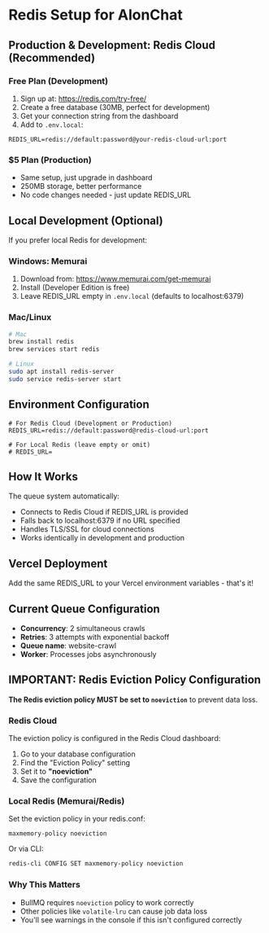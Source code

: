 # Redis Setup for AlonChat

## Production & Development: Redis Cloud (Recommended)

### Free Plan (Development)
1. Sign up at: https://redis.com/try-free/
2. Create a free database (30MB, perfect for development)
3. Get your connection string from the dashboard
4. Add to `.env.local`:
```
REDIS_URL=redis://default:password@your-redis-cloud-url:port
```

### $5 Plan (Production)
- Same setup, just upgrade in dashboard
- 250MB storage, better performance
- No code changes needed - just update REDIS_URL

## Local Development (Optional)

If you prefer local Redis for development:

### Windows: Memurai
1. Download from: https://www.memurai.com/get-memurai
2. Install (Developer Edition is free)
3. Leave REDIS_URL empty in `.env.local` (defaults to localhost:6379)

### Mac/Linux
```bash
# Mac
brew install redis
brew services start redis

# Linux
sudo apt install redis-server
sudo service redis-server start
```

## Environment Configuration

```env
# For Redis Cloud (Development or Production)
REDIS_URL=redis://default:password@redis-cloud-url:port

# For Local Redis (leave empty or omit)
# REDIS_URL=
```

## How It Works

The queue system automatically:
- Connects to Redis Cloud if REDIS_URL is provided
- Falls back to localhost:6379 if no URL specified
- Handles TLS/SSL for cloud connections
- Works identically in development and production

## Vercel Deployment

Add the same REDIS_URL to your Vercel environment variables - that's it!

## Current Queue Configuration

- **Concurrency**: 2 simultaneous crawls
- **Retries**: 3 attempts with exponential backoff
- **Queue name**: website-crawl
- **Worker**: Processes jobs asynchronously

## IMPORTANT: Redis Eviction Policy Configuration

**The Redis eviction policy MUST be set to `noeviction`** to prevent data loss.

### Redis Cloud
The eviction policy is configured in the Redis Cloud dashboard:
1. Go to your database configuration
2. Find the "Eviction Policy" setting
3. Set it to **"noeviction"**
4. Save the configuration

### Local Redis (Memurai/Redis)
Set the eviction policy in your redis.conf:
```
maxmemory-policy noeviction
```

Or via CLI:
```bash
redis-cli CONFIG SET maxmemory-policy noeviction
```

### Why This Matters
- BullMQ requires `noeviction` policy to work correctly
- Other policies like `volatile-lru` can cause job data loss
- You'll see warnings in the console if this isn't configured correctly